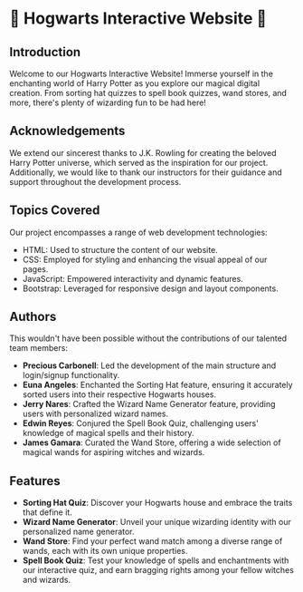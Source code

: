 # 🏰 Hogwarts Interactive Website 🧙

## Introduction

Welcome to our Hogwarts Interactive Website! Immerse yourself in the enchanting world of Harry Potter as you explore our magical digital creation. From sorting hat quizzes to spell book quizzes, wand stores, and more, there's plenty of wizarding fun to be had here!

## Acknowledgements

We extend our sincerest thanks to J.K. Rowling for creating the beloved Harry Potter universe, which served as the inspiration for our project. Additionally, we would like to thank our instructors for their guidance and support throughout the development process.

## Topics Covered

Our project encompasses a range of web development technologies:

- HTML: Used to structure the content of our website.
- CSS: Employed for styling and enhancing the visual appeal of our pages.
- JavaScript: Empowered interactivity and dynamic features.
- Bootstrap: Leveraged for responsive design and layout components.

## Authors

This wouldn't have been possible without the contributions of our talented team members:

- **Precious Carbonell**: Led the development of the main structure and login/signup functionality.
- **Euna Angeles**: Enchanted the Sorting Hat feature, ensuring it accurately sorted users into their respective Hogwarts houses.
- **Jerry Nares**: Crafted the Wizard Name Generator feature, providing users with personalized wizard names.
- **Edwin Reyes**: Conjured the Spell Book Quiz, challenging users' knowledge of magical spells and their history.
- **James Gamara**: Curated the Wand Store, offering a wide selection of magical wands for aspiring witches and wizards.

## Features

- **Sorting Hat Quiz**: Discover your Hogwarts house and embrace the traits that define it.
- **Wizard Name Generator**: Unveil your unique wizarding identity with our personalized name generator.
- **Wand Store**: Find your perfect wand match among a diverse range of wands, each with its own unique properties.
- **Spell Book Quiz**: Test your knowledge of spells and enchantments with our interactive quiz, and earn bragging rights among your fellow witches and wizards.
